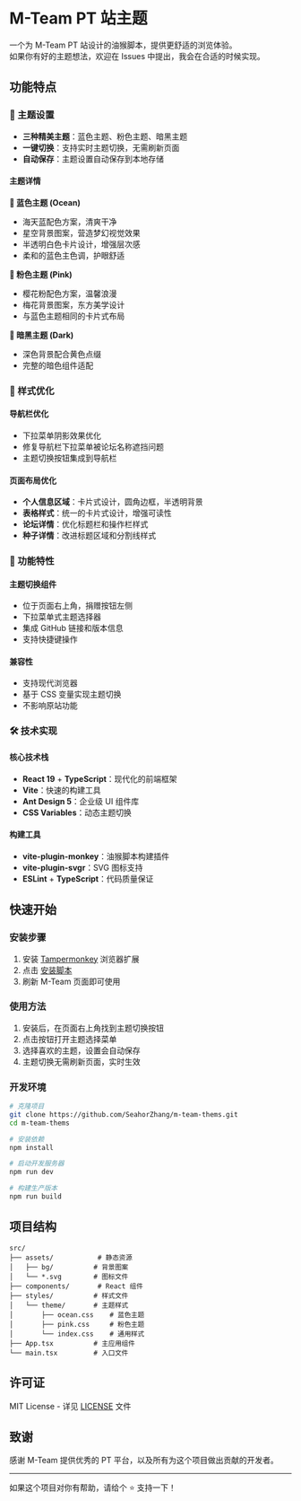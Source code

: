 # M-Team PT 站主题

一个为 M-Team PT 站设计的油猴脚本，提供更舒适的浏览体验。  
如果你有好的主题想法，欢迎在 Issues 中提出，我会在合适的时候实现。

## 功能特点

### 🎨 主题设置
- **三种精美主题**：蓝色主题、粉色主题、暗黑主题
- **一键切换**：支持实时主题切换，无需刷新页面
- **自动保存**：主题设置自动保存到本地存储

#### 主题详情

**🌊 蓝色主题 (Ocean)**
- 海天蓝配色方案，清爽干净
- 星空背景图案，营造梦幻视觉效果
- 半透明白色卡片设计，增强层次感
- 柔和的蓝色主色调，护眼舒适

**🌸 粉色主题 (Pink)**
- 樱花粉配色方案，温馨浪漫
- 梅花背景图案，东方美学设计
- 与蓝色主题相同的卡片式布局

**🌙 暗黑主题 (Dark)**
- 深色背景配合黄色点缀
- 完整的暗色组件适配

### 🎯 样式优化

#### 导航栏优化
- 下拉菜单阴影效果优化
- 修复导航栏下拉菜单被论坛名称遮挡问题
- 主题切换按钮集成到导航栏

#### 页面布局优化
- **个人信息区域**：卡片式设计，圆角边框，半透明背景
- **表格样式**：统一的卡片式设计，增强可读性
- **论坛详情**：优化标题栏和操作栏样式
- **种子详情**：改进标题区域和分割线样式


### 🔧 功能特性

#### 主题切换组件
- 位于页面右上角，捐赠按钮左侧
- 下拉菜单式主题选择器
- 集成 GitHub 链接和版本信息
- 支持快捷键操作

#### 兼容性
- 支持现代浏览器
- 基于 CSS 变量实现主题切换
- 不影响原站功能

### 🛠️ 技术实现

#### 核心技术栈
- **React 19** + **TypeScript**：现代化的前端框架
- **Vite**：快速的构建工具
- **Ant Design 5**：企业级 UI 组件库
- **CSS Variables**：动态主题切换

#### 构建工具
- **vite-plugin-monkey**：油猴脚本构建插件
- **vite-plugin-svgr**：SVG 图标支持
- **ESLint** + **TypeScript**：代码质量保证

## 快速开始

### 安装步骤
1. 安装 [Tampermonkey](https://www.tampermonkey.net/) 浏览器扩展
2. 点击 [安装脚本](https://greasyfork.org/zh-CN/scripts/538074-m-team-thems)
3. 刷新 M-Team 页面即可使用

### 使用方法
1. 安装后，在页面右上角找到主题切换按钮
2. 点击按钮打开主题选择菜单
3. 选择喜欢的主题，设置会自动保存
4. 主题切换无需刷新页面，实时生效

### 开发环境
```bash
# 克隆项目
git clone https://github.com/SeahorZhang/m-team-thems.git
cd m-team-thems

# 安装依赖
npm install

# 启动开发服务器
npm run dev

# 构建生产版本
npm run build
```

## 项目结构

```
src/
├── assets/           # 静态资源
│   ├── bg/          # 背景图案
│   └── *.svg        # 图标文件
├── components/       # React 组件
├── styles/          # 样式文件
│   └── theme/       # 主题样式
│       ├── ocean.css    # 蓝色主题
│       ├── pink.css     # 粉色主题
│       └── index.css    # 通用样式
├── App.tsx          # 主应用组件
└── main.tsx         # 入口文件
```

## 许可证

MIT License - 详见 [LICENSE](LICENSE) 文件

## 致谢

感谢 M-Team 提供优秀的 PT 平台，以及所有为这个项目做出贡献的开发者。

---

如果这个项目对你有帮助，请给个 ⭐️ 支持一下！

